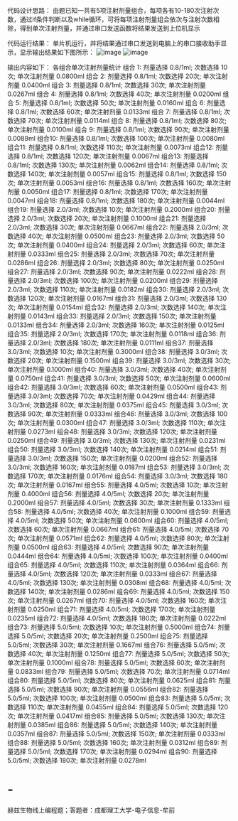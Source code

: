 代码设计思路：
由题已知一共有5项注射剂量组合，每项各有10-180次注射次数，通过if条件判断以及while循环，可将每项注射剂量组合依次与注射次数相除，得到单次注射剂量，并通过串口发送函数将结果发送到上位机显示

代码运行结果：
单片机运行，并将结果通过串口发送到电脑上的串口接收助手显示，显示输出结果如下图所示：
![image](https://github.com/Chan-Mu/-/assets/162947387/8185c62f-c80a-4484-b6d6-a80b3533820b)
![image](https://github.com/Chan-Mu/-/assets/162947387/fcb78455-f128-463b-a528-ad79fbb34901)

输出内容如下：
各组合单次注射剂量统计
组合 1: 剂量选择 0.8/1ml; 次数选择  10次; 单次注射剂量 0.0800ml
组合 2: 剂量选择 0.8/1ml; 次数选择  20次; 单次注射剂量 0.0400ml
组合 3: 剂量选择 0.8/1ml; 次数选择  30次; 单次注射剂量 0.0267ml
组合 4: 剂量选择 0.8/1ml; 次数选择  40次; 单次注射剂量 0.0200ml
组合 5: 剂量选择 0.8/1ml; 次数选择  50次; 单次注射剂量 0.0160ml
组合 6: 剂量选择 0.8/1ml; 次数选择  60次; 单次注射剂量 0.0133ml
组合 7: 剂量选择 0.8/1ml; 次数选择  70次; 单次注射剂量 0.0114ml
组合 8: 剂量选择 0.8/1ml; 次数选择  80次; 单次注射剂量 0.0100ml
组合 9: 剂量选择 0.8/1ml; 次数选择  90次; 单次注射剂量 0.0089ml
组合10: 剂量选择 0.8/1ml; 次数选择 100次; 单次注射剂量 0.0080ml
组合11: 剂量选择 0.8/1ml; 次数选择 110次; 单次注射剂量 0.0073ml
组合12: 剂量选择 0.8/1ml; 次数选择 120次; 单次注射剂量 0.0067ml
组合13: 剂量选择 0.8/1ml; 次数选择 130次; 单次注射剂量 0.0062ml
组合14: 剂量选择 0.8/1ml; 次数选择 140次; 单次注射剂量 0.0057ml
组合15: 剂量选择 0.8/1ml; 次数选择 150次; 单次注射剂量 0.0053ml
组合16: 剂量选择 0.8/1ml; 次数选择 160次; 单次注射剂量 0.0050ml
组合17: 剂量选择 0.8/1ml; 次数选择 170次; 单次注射剂量 0.0047ml
组合18: 剂量选择 0.8/1ml; 次数选择 180次; 单次注射剂量 0.0044ml
组合19: 剂量选择 2.0/3ml; 次数选择  10次; 单次注射剂量 0.2000ml
组合20: 剂量选择 2.0/3ml; 次数选择  20次; 单次注射剂量 0.1000ml
组合21: 剂量选择 2.0/3ml; 次数选择  30次; 单次注射剂量 0.0667ml
组合22: 剂量选择 2.0/3ml; 次数选择  40次; 单次注射剂量 0.0500ml
组合23: 剂量选择 2.0/3ml; 次数选择  50次; 单次注射剂量 0.0400ml
组合24: 剂量选择 2.0/3ml; 次数选择  60次; 单次注射剂量 0.0333ml
组合25: 剂量选择 2.0/3ml; 次数选择  70次; 单次注射剂量 0.0286ml
组合26: 剂量选择 2.0/3ml; 次数选择  80次; 单次注射剂量 0.0250ml
组合27: 剂量选择 2.0/3ml; 次数选择  90次; 单次注射剂量 0.0222ml
组合28: 剂量选择 2.0/3ml; 次数选择 100次; 单次注射剂量 0.0200ml
组合29: 剂量选择 2.0/3ml; 次数选择 110次; 单次注射剂量 0.0182ml
组合30: 剂量选择 2.0/3ml; 次数选择 120次; 单次注射剂量 0.0167ml
组合31: 剂量选择 2.0/3ml; 次数选择 130次; 单次注射剂量 0.0154ml
组合32: 剂量选择 2.0/3ml; 次数选择 140次; 单次注射剂量 0.0143ml
组合33: 剂量选择 2.0/3ml; 次数选择 150次; 单次注射剂量 0.0133ml
组合34: 剂量选择 2.0/3ml; 次数选择 160次; 单次注射剂量 0.0125ml
组合35: 剂量选择 2.0/3ml; 次数选择 170次; 单次注射剂量 0.0118ml
组合36: 剂量选择 2.0/3ml; 次数选择 180次; 单次注射剂量 0.0111ml
组合37: 剂量选择 3.0/3ml; 次数选择  10次; 单次注射剂量 0.3000ml
组合38: 剂量选择 3.0/3ml; 次数选择  20次; 单次注射剂量 0.1500ml
组合39: 剂量选择 3.0/3ml; 次数选择  30次; 单次注射剂量 0.1000ml
组合40: 剂量选择 3.0/3ml; 次数选择  40次; 单次注射剂量 0.0750ml
组合41: 剂量选择 3.0/3ml; 次数选择  50次; 单次注射剂量 0.0600ml
组合42: 剂量选择 3.0/3ml; 次数选择  60次; 单次注射剂量 0.0500ml
组合43: 剂量选择 3.0/3ml; 次数选择  70次; 单次注射剂量 0.0429ml
组合44: 剂量选择 3.0/3ml; 次数选择  80次; 单次注射剂量 0.0375ml
组合45: 剂量选择 3.0/3ml; 次数选择  90次; 单次注射剂量 0.0333ml
组合46: 剂量选择 3.0/3ml; 次数选择 100次; 单次注射剂量 0.0300ml
组合47: 剂量选择 3.0/3ml; 次数选择 110次; 单次注射剂量 0.0273ml
组合48: 剂量选择 3.0/3ml; 次数选择 120次; 单次注射剂量 0.0250ml
组合49: 剂量选择 3.0/3ml; 次数选择 130次; 单次注射剂量 0.0231ml
组合50: 剂量选择 3.0/3ml; 次数选择 140次; 单次注射剂量 0.0214ml
组合51: 剂量选择 3.0/3ml; 次数选择 150次; 单次注射剂量 0.0200ml
组合52: 剂量选择 3.0/3ml; 次数选择 160次; 单次注射剂量 0.0187ml
组合53: 剂量选择 3.0/3ml; 次数选择 170次; 单次注射剂量 0.0176ml
组合54: 剂量选择 3.0/3ml; 次数选择 180次; 单次注射剂量 0.0167ml
组合55: 剂量选择 4.0/5ml; 次数选择  10次; 单次注射剂量 0.4000ml
组合56: 剂量选择 4.0/5ml; 次数选择  20次; 单次注射剂量 0.2000ml
组合57: 剂量选择 4.0/5ml; 次数选择  30次; 单次注射剂量 0.1333ml
组合58: 剂量选择 4.0/5ml; 次数选择  40次; 单次注射剂量 0.1000ml
组合59: 剂量选择 4.0/5ml; 次数选择  50次; 单次注射剂量 0.0800ml
组合60: 剂量选择 4.0/5ml; 次数选择  60次; 单次注射剂量 0.0667ml
组合61: 剂量选择 4.0/5ml; 次数选择  70次; 单次注射剂量 0.0571ml
组合62: 剂量选择 4.0/5ml; 次数选择  80次; 单次注射剂量 0.0500ml
组合63: 剂量选择 4.0/5ml; 次数选择  90次; 单次注射剂量 0.0444ml
组合64: 剂量选择 4.0/5ml; 次数选择 100次; 单次注射剂量 0.0400ml
组合65: 剂量选择 4.0/5ml; 次数选择 110次; 单次注射剂量 0.0364ml
组合66: 剂量选择 4.0/5ml; 次数选择 120次; 单次注射剂量 0.0333ml
组合67: 剂量选择 4.0/5ml; 次数选择 130次; 单次注射剂量 0.0308ml
组合68: 剂量选择 4.0/5ml; 次数选择 140次; 单次注射剂量 0.0286ml
组合69: 剂量选择 4.0/5ml; 次数选择 150次; 单次注射剂量 0.0267ml
组合70: 剂量选择 4.0/5ml; 次数选择 160次; 单次注射剂量 0.0250ml
组合71: 剂量选择 4.0/5ml; 次数选择 170次; 单次注射剂量 0.0235ml
组合72: 剂量选择 4.0/5ml; 次数选择 180次; 单次注射剂量 0.0222ml
组合73: 剂量选择 5.0/5ml; 次数选择  10次; 单次注射剂量 0.5000ml
组合74: 剂量选择 5.0/5ml; 次数选择  20次; 单次注射剂量 0.2500ml
组合75: 剂量选择 5.0/5ml; 次数选择  30次; 单次注射剂量 0.1667ml
组合76: 剂量选择 5.0/5ml; 次数选择  40次; 单次注射剂量 0.1250ml
组合77: 剂量选择 5.0/5ml; 次数选择  50次; 单次注射剂量 0.1000ml
组合78: 剂量选择 5.0/5ml; 次数选择  60次; 单次注射剂量 0.0833ml
组合79: 剂量选择 5.0/5ml; 次数选择  70次; 单次注射剂量 0.0714ml
组合80: 剂量选择 5.0/5ml; 次数选择  80次; 单次注射剂量 0.0625ml
组合81: 剂量选择 5.0/5ml; 次数选择  90次; 单次注射剂量 0.0556ml
组合82: 剂量选择 5.0/5ml; 次数选择 100次; 单次注射剂量 0.0500ml
组合83: 剂量选择 5.0/5ml; 次数选择 110次; 单次注射剂量 0.0455ml
组合84: 剂量选择 5.0/5ml; 次数选择 120次; 单次注射剂量 0.0417ml
组合85: 剂量选择 5.0/5ml; 次数选择 130次; 单次注射剂量 0.0385ml
组合86: 剂量选择 5.0/5ml; 次数选择 140次; 单次注射剂量 0.0357ml
组合87: 剂量选择 5.0/5ml; 次数选择 150次; 单次注射剂量 0.0333ml
组合88: 剂量选择 5.0/5ml; 次数选择 160次; 单次注射剂量 0.0312ml
组合89: 剂量选择 5.0/5ml; 次数选择 170次; 单次注射剂量 0.0294ml
组合90: 剂量选择 5.0/5ml; 次数选择 180次; 单次注射剂量 0.0278ml

# -
赫兹生物线上编程题；答题者：成都理工大学-电子信息-牟前

